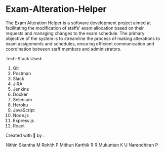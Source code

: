 # Exam-Alteration-Helper
The Exam Alteration Helper is a software development project aimed at facilitating the modification of staffs' exam allocation based on their requests and managing changes to the exam schedule. The primary objective of the system is to streamline the process of making alterations to exam assignments and schedules, ensuring efficient communication and coordination between staff members and administrators.

Tech-Stack Used:
1. Git
2. Postman
3. Slack
4. JIRA
5. Jenkins
6. Docker
7. Selenium
8. Heroku
9. JavaScript
10. Node.js
11. Express.js
12. React


Created with 💖 by :

 Nithin Skantha M
 Rohith P
 Mithun Karthik R R
 Mukuntan K U
 Narendhiran P
